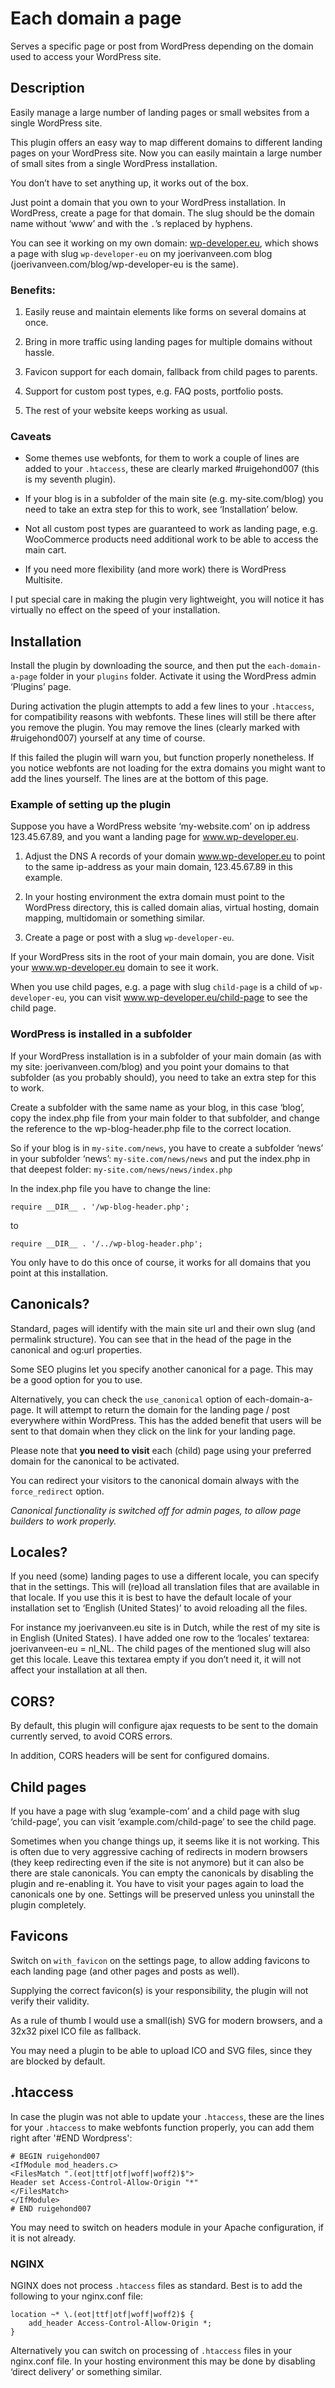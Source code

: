 # Each domain a page

Serves a specific page or post from WordPress depending on the domain used to access your WordPress site.

## Description

Easily manage a large number of landing pages or small websites from a single WordPress site.

This plugin offers an easy way to map different domains to different landing pages on your WordPress site. Now you can easily maintain a large number of small sites from a single WordPress installation.

You don’t have to set anything up, it works out of the box.

Just point a domain that you own to your WordPress installation. In WordPress, create a page for that domain. The slug should be the domain name without ‘www’ and with the `.`’s replaced by hyphens.

You can see it working on my own domain: [wp-developer.eu](https://wp-developer.eu), which shows a page with slug `wp-developer-eu` on my joerivanveen.com blog (joerivanveen.com/blog/wp-developer-eu is the same).

### Benefits:

1. Easily reuse and maintain elements like forms on several domains at once.

2. Bring in more traffic using landing pages for multiple domains without hassle.

3. Favicon support for each domain, fallback from child pages to parents.

4. Support for custom post types, e.g. FAQ posts, portfolio posts.

5. The rest of your website keeps working as usual.

### Caveats

- Some themes use webfonts, for them to work a couple of lines are added to your `.htaccess`, these are clearly marked #ruigehond007 (this is my seventh plugin).

- If your blog is in a subfolder of the main site (e.g. my-site.com/blog) you need to take an extra step for this to work, see ‘Installation’ below.

- Not all custom post types are guaranteed to work as landing page, e.g. WooCommerce products need additional work to be able to access the main cart.

- If you need more flexibility (and more work) there is WordPress Multisite.

I put special care in making the plugin very lightweight, you will notice it has virtually no effect on the speed of your installation.

## Installation

Install the plugin by downloading the source, and then put the `each-domain-a-page` folder in your `plugins` folder. Activate it using the WordPress admin ‘Plugins’ page.

During activation the plugin attempts to add a few lines to your `.htaccess`, for compatibility reasons with webfonts. These lines will still be there after you remove the plugin. You may remove the lines (clearly marked with #ruigehond007) yourself at any time of course.

If this failed the plugin will warn you, but function properly nonetheless. If you notice webfonts are not loading for the extra domains you might want to add the lines yourself. The lines are at the bottom of this page.

### Example of setting up the plugin

Suppose you have a WordPress website ‘my-website.com’ on ip address 123.45.67.89, and you want a landing page for www.wp-developer.eu.

1. Adjust the DNS A records of your domain www.wp-developer.eu to point to the same ip-address as your main domain, 123.45.67.89 in this example.

2. In your hosting environment the extra domain must point to the WordPress directory, this is called domain alias, virtual hosting, domain mapping, multidomain or something similar.

3. Create a page or post with a slug `wp-developer-eu`.

If your WordPress sits in the root of your main domain, you are done. Visit your www.wp-developer.eu domain to see it work.

When you use child pages, e.g. a page with slug `child-page` is a child of `wp-developer-eu`, you can visit www.wp-developer.eu/child-page to see the child page.

### WordPress is installed in a subfolder

If your WordPress installation is in a subfolder of your main domain (as with my site: joerivanveen.com/blog) and you point your domains to that subfolder (as you probably should), you need to take an extra step for this to work.

Create a subfolder with the same name as your blog, in this case ‘blog’, copy the index.php file from your main folder to that subfolder, and change the reference to the wp-blog-header.php file to the correct location.

So if your blog is in `my-site.com/news`, you have to create a subfolder ‘news’ in your subfolder ‘news’: `my-site.com/news/news` and put the index.php in that deepest folder: `my-site.com/news/news/index.php`

In the index.php file you have to change the line:

    require __DIR__ . '/wp-blog-header.php';

to

    require __DIR__ . '/../wp-blog-header.php';

You only have to do this once of course, it works for all domains that you point at this installation.

## Canonicals?

Standard, pages will identify with the main site url and their own slug (and permalink structure). You can see that in the head of the page in the canonical and og:url properties.

Some SEO plugins let you specify another canonical for a page. This may be a good option for you to use.

Alternatively, you can check the `use_canonical` option of each-domain-a-page. It will attempt to return the domain for the landing page / post everywhere within WordPress. This has the added benefit that users will be sent to that domain when they click on the link for your landing page.

Please note that **you need to visit** each (child) page using your preferred domain for the canonical to be activated.

You can redirect your visitors to the canonical domain always with the `force_redirect` option.

_Canonical functionality is switched off for admin pages, to allow page builders to work properly._

## Locales?

If you need (some) landing pages to use a different locale, you can specify that in the settings. This will (re)load all translation files that are available in that locale. If you use this it is best to have the default locale of your installation set to ‘English (United States)’ to avoid reloading all the files.

For instance my joerivanveen.eu site is in Dutch, while the rest of my site is in English (United States). I have added one row to the ‘locales’ textarea: joerivanveen-eu = nl_NL. The child pages of the mentioned slug will also get this locale. Leave this textarea empty if you don’t need it, it will not affect your installation at all then.

## CORS?

By default, this plugin will configure ajax requests to be sent to the domain currently served, to avoid CORS errors.

In addition, CORS headers will be sent for configured domains.

## Child pages

If you have a page with slug ‘example-com’ and a child page with slug ‘child-page’, you can visit ‘example.com/child-page’ to see the child page.

Sometimes when you change things up, it seems like it is not working.
This is often due to very aggressive caching of redirects in modern browsers (they keep redirecting even if the site is not anymore) but it can also be there are stale canonicals.
You can empty the canonicals by disabling the plugin and re-enabling it.
You have to visit your pages again to load the canonicals one by one.
Settings will be preserved unless you uninstall the plugin completely.

## Favicons

Switch on `with_favicon` on the settings page, to allow adding favicons to each landing page (and other pages and posts as well).

Supplying the correct favicon(s) is your responsibility, the plugin will not verify their validity.

As a rule of thumb I would use a small(ish) SVG for modern browsers, and a 32x32 pixel ICO file as fallback.

You may need a plugin to be able to upload ICO and SVG files, since they are blocked by default.

## .htaccess

In case the plugin was not able to update your `.htaccess`, these are the lines for your `.htaccess` to make webfonts function properly, you can add them right after '&#35;END Wordpress':

    # BEGIN ruigehond007
    <IfModule mod_headers.c>
    <FilesMatch ".(eot|ttf|otf|woff|woff2)$">
    Header set Access-Control-Allow-Origin "*"
    </FilesMatch>
    </IfModule>
    # END ruigehond007

You may need to switch on headers module in your Apache configuration, if it is not already.

### NGINX

NGINX does not process `.htaccess` files as standard. Best is to add the following to your nginx.conf file:

    location ~* \.(eot|ttf|otf|woff|woff2)$ {
        add_header Access-Control-Allow-Origin *;
    }

Alternatively you can switch on processing of `.htaccess` files in your nginx.conf file. In your hosting environment this may be done by disabling ‘direct delivery’ or something similar.

